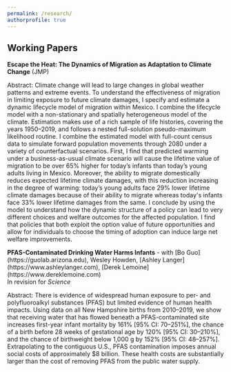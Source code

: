 ```yaml
---
permalink: /research/
authorprofile: true
---
```



<h2>Working Papers</h2>
<b>Escape the Heat: The Dynamics of Migration as Adaptation to Climate Change</b> (JMP)
<br style="line-height: 5px" />
  <p>Abstract: Climate change will lead to large changes in global weather patterns and extreme events. To understand the effectiveness of migration in limiting exposure to future climate damages, I specify and estimate a dynamic lifecycle model of migration within Mexico. I combine the lifecycle model with a non-stationary and spatially heterogeneous model of the climate. Estimation makes use of a rich sample of life histories, covering the years 1950–2019, and follows a nested full-solution pseudo-maximum likelihood routine. I combine the estimated model with full-count census data to simulate forward population movements through 2080 under a variety of counterfactual scenarios. First, I find that predicted warming under a business-as-usual climate scenario will cause the lifetime value of migration to be over 65% higher for today’s infants than today’s young adults living in Mexico. Moreover, the ability to migrate domestically reduces expected lifetime climate damages, with this reduction increasing in the degree of warming: today’s young adults face 29% lower lifetime climate damages because of their ability to migrate whereas today's infants face 33% lower lifetime damages from the same. I conclude by using the model to understand how the dynamic structure of a policy can lead to very different choices and welfare outcomes for the affected population. I find that policies that both exploit the option value of future opportunities and allow for individuals to choose the timing of adoption can induce large net welfare improvements.</p>
<b>PFAS-Contaminated Drinking Water Harms Infants</b> - with [Bo Guo](https://guolab.arizona.edu), Wesley Howden, [Ashley Langer](https://www.ashleylanger.com), [Derek Lemoine](https://www.dereklemoine.com) 
<br style="line-height: 5px" /> In revision for <i>Science </i>
  <p>Abstract: There is evidence of widespread human exposure to per- and polyfluoroalkyl substances (PFAS) but limited evidence of human health impacts. Using data on all New Hampshire births from 2010–2019, we show that receiving water that has flowed beneath a PFAS-contaminated site increases first-year infant mortality by 161% [95% CI: 70–251%], the chance of a birth before 28 weeks of gestational age by 120% [95% CI: 30–210%], and the chance of birthweight below 1,000 g by 152% [95% CI: 48–257%]. Extrapolating to the contiguous U.S., PFAS contamination imposes annual social costs of approximately $8 billion. These health costs are substantially larger than the cost of removing PFAS from the public water supply.</p>
